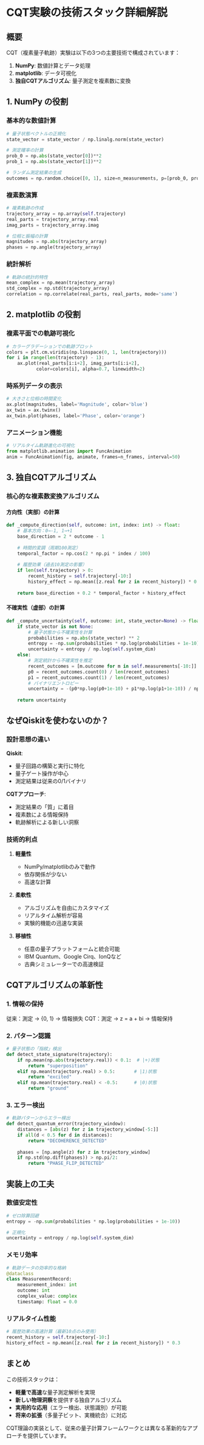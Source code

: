# CQT実験の技術スタック詳細解説

## 概要

CQT（複素量子軌跡）実験は以下の3つの主要技術で構成されています：

1. **NumPy**: 数値計算とデータ処理
2. **matplotlib**: データ可視化
3. **独自CQTアルゴリズム**: 量子測定を複素数に変換

## 1. NumPy の役割

### 基本的な数値計算
```python
# 量子状態ベクトルの正規化
state_vector = state_vector / np.linalg.norm(state_vector)

# 測定確率の計算
prob_0 = np.abs(state_vector[0])**2
prob_1 = np.abs(state_vector[1])**2

# ランダム測定結果の生成
outcomes = np.random.choice([0, 1], size=n_measurements, p=[prob_0, prob_1])
```

### 複素数演算
```python
# 複素軌跡の作成
trajectory_array = np.array(self.trajectory)
real_parts = trajectory_array.real
imag_parts = trajectory_array.imag

# 位相と振幅の計算
magnitudes = np.abs(trajectory_array)
phases = np.angle(trajectory_array)
```

### 統計解析
```python
# 軌跡の統計的特性
mean_complex = np.mean(trajectory_array)
std_complex = np.std(trajectory_array)
correlation = np.correlate(real_parts, real_parts, mode='same')
```

## 2. matplotlib の役割

### 複素平面での軌跡可視化
```python
# カラーグラデーションでの軌跡プロット
colors = plt.cm.viridis(np.linspace(0, 1, len(trajectory)))
for i in range(len(trajectory) - 1):
    ax.plot(real_parts[i:i+2], imag_parts[i:i+2], 
           color=colors[i], alpha=0.7, linewidth=2)
```

### 時系列データの表示
```python
# 大きさと位相の時間変化
ax.plot(magnitudes, label='Magnitude', color='blue')
ax_twin = ax.twinx()
ax_twin.plot(phases, label='Phase', color='orange')
```

### アニメーション機能
```python
# リアルタイム軌跡進化の可視化
from matplotlib.animation import FuncAnimation
anim = FuncAnimation(fig, animate, frames=n_frames, interval=50)
```

## 3. 独自CQTアルゴリズム

### 核心的な複素数変換アルゴリズム

#### 方向性（実部）の計算
```python
def _compute_direction(self, outcome: int, index: int) -> float:
    # 基本方向：0→-1, 1→+1
    base_direction = 2 * outcome - 1
    
    # 時間的変調（周期100測定）
    temporal_factor = np.cos(2 * np.pi * index / 100)
    
    # 履歴効果（過去10測定の影響）
    if len(self.trajectory) > 0:
        recent_history = self.trajectory[-10:]
        history_effect = np.mean([z.real for z in recent_history]) * 0.3
    
    return base_direction + 0.2 * temporal_factor + history_effect
```

#### 不確実性（虚部）の計算
```python
def _compute_uncertainty(self, outcome: int, state_vector=None) -> float:
    if state_vector is not None:
        # 量子状態から不確実性を計算
        probabilities = np.abs(state_vector) ** 2
        entropy = -np.sum(probabilities * np.log(probabilities + 1e-10))
        uncertainty = entropy / np.log(self.system_dim)
    else:
        # 測定統計から不確実性を推定
        recent_outcomes = [m.outcome for m in self.measurements[-10:]]
        p0 = recent_outcomes.count(0) / len(recent_outcomes)
        p1 = recent_outcomes.count(1) / len(recent_outcomes)
        # バイナリエントロピー
        uncertainty = -(p0*np.log(p0+1e-10) + p1*np.log(p1+1e-10)) / np.log(2)
    
    return uncertainty
```

## なぜQiskitを使わないのか？

### 設計思想の違い

**Qiskit**:
- 量子回路の構築と実行に特化
- 量子ゲート操作が中心
- 測定結果は従来の0/1バイナリ

**CQTアプローチ**:
- 測定結果の「質」に着目
- 複素数による情報保持
- 軌跡解析による新しい洞察

### 技術的利点

1. **軽量性**
   - NumPy/matplotlibのみで動作
   - 依存関係が少ない
   - 高速な計算

2. **柔軟性**
   - アルゴリズムを自由にカスタマイズ
   - リアルタイム解析が容易
   - 実験的機能の迅速な実装

3. **移植性**
   - 任意の量子プラットフォームと統合可能
   - IBM Quantum、Google Cirq、IonQなど
   - 古典シミュレーターでの高速検証

## CQTアルゴリズムの革新性

### 1. 情報の保持
従来：測定 → {0, 1} → 情報損失
CQT：測定 → z = a + bi → 情報保持

### 2. パターン認識
```python
# 量子状態の「指紋」検出
def detect_state_signature(trajectory):
    if np.mean(np.abs(trajectory.real)) < 0.1:  # |+⟩状態
        return "superposition"
    elif np.mean(trajectory.real) > 0.5:       # |1⟩状態
        return "excited"
    elif np.mean(trajectory.real) < -0.5:      # |0⟩状態
        return "ground"
```

### 3. エラー検出
```python
# 軌跡パターンからエラー検出
def detect_quantum_error(trajectory_window):
    distances = [abs(z) for z in trajectory_window[-5:]]
    if all(d < 0.5 for d in distances):
        return "DECOHERENCE_DETECTED"
    
    phases = [np.angle(z) for z in trajectory_window]
    if np.std(np.diff(phases)) > np.pi/2:
        return "PHASE_FLIP_DETECTED"
```

## 実装上の工夫

### 数値安定性
```python
# ゼロ除算回避
entropy = -np.sum(probabilities * np.log(probabilities + 1e-10))

# 正規化
uncertainty = entropy / np.log(self.system_dim)
```

### メモリ効率
```python
# 軌跡データの効率的な格納
@dataclass
class MeasurementRecord:
    measurement_index: int
    outcome: int
    complex_value: complex
    timestamp: float = 0.0
```

### リアルタイム性能
```python
# 履歴効果の高速計算（最新10点のみ使用）
recent_history = self.trajectory[-10:]
history_effect = np.mean([z.real for z in recent_history]) * 0.3
```

## まとめ

この技術スタックは：
- **軽量で高速**な量子測定解析を実現
- **新しい物理洞察**を提供する独自アルゴリズム
- **実用的な応用**（エラー検出、状態識別）が可能
- **将来の拡張**（多量子ビット、実機統合）に対応

CQT理論の実装として、従来の量子計算フレームワークとは異なる革新的なアプローチを提供しています。